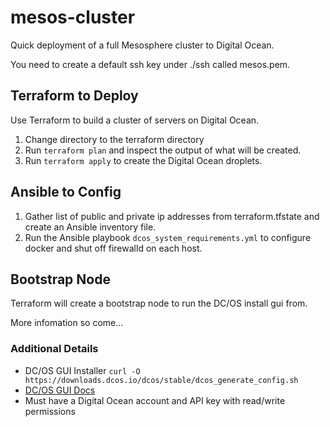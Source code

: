 # mesos-cluster

Quick deployment of a full Mesosphere cluster to Digital Ocean.

You need to create a default ssh key under ./ssh called mesos.pem.

## Terraform to Deploy

Use Terraform to build a cluster of servers on Digital Ocean.
1. Change directory to the terraform directory
2. Run `terraform plan` and inspect the output of what will be created.
3. Run `terraform apply` to create the Digital Ocean droplets.

## Ansible to Config

1. Gather list of public and private ip addresses from terraform.tfstate and create an Ansible inventory file.
2. Run the Ansible playbook `dcos_system_requirements.yml` to configure docker and shut off firewalld on each host.

## Bootstrap Node

Terraform will create a bootstrap node to run the DC/OS install gui from.

More infomation so come...

### Additional Details

* DC/OS GUI Installer `curl -O https://downloads.dcos.io/dcos/stable/dcos_generate_config.sh`
* [DC/OS GUI Docs](https://dcos.io/docs/1.9/installing/custom/gui/)
* Must have a Digital Ocean account and API key with read/write permissions

